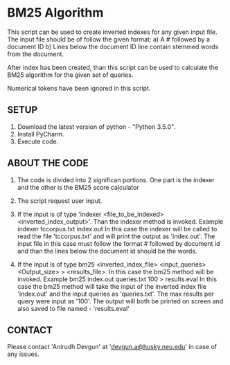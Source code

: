 # BM25 Algorithm

This script can be used to create inverted indexes for any given input file. The input file should be of follow the given format:
a) A # followed by a document ID
b) Lines below the document ID line contain stemmed words from the document.

After index has been created, than this script can be used to calculate the BM25 algorithm for the given set of queries.

Numerical tokens have been ignored in this script.

## SETUP

1. Download the latest version of python - "Python 3.5.0".
2. Install PyCharm.
3. Execute code. 

## ABOUT THE CODE

1. The code is divided into 2 significan portions. One part is the indexer and the other is the BM25 score calculator

2. The script request user input.

3. If the input is of type 'indexer <file_to_be_indexed> <inverted_index_output>'. Than the indexer method is invoked. Example
indexer tccorpus.txt index.out
In this case the indexer will be called to read the file 'tccorpus.txt' and will print the output as 'index.out'. The input file in this case must follow the format # followed by document id and than the lines below the document id should be the words.

4. If the input is of type bm25 <inverted_index_file> <input_queries> <Output_size> > <results_file>. In this case the bm25 method will be invoked. Example
bm25 index.out queries.txt 100 > results.eval
In this case the bm25 method will take the input of the inverted index file 'index.out' and the input queries as 'queries.txt'. The max results per query were input as '100'. The output will both be printed on screen and also saved to file named - 'results.eval'


## CONTACT

Please contact 'Anirudh Devgun' at 'devgun.a@husky.neu.edu' in case of any issues.